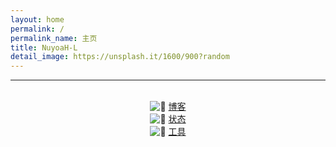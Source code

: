 ```yaml
---
layout: home
permalink: /
permalink_name: 主页
title: NuyoaH-L
detail_image: https://unsplash.it/1600/900?random
---
```

<center>
 <div id="hitokoto"><script>hitokoto()</script></div>
</center>
<hr>
<div id="player"></div>
<script data-cfasync="false" src="/cdn-cgi/scripts/5c5dd728/cloudflare-static/email-decode.min.js">
</script>
<script type="text/javascript">
	var ap = new APlayer({
		container: document.getElementById('player'),
		lrcType: 3,
		autoplay: true,
		audio: [{
			name: 'Eye Water',
			artist: 'itsuwari',
			url: 'https://www.qqmc.com/up/kwlink.php?id=94237https://music.163.com/song/media/outer/url?id=1351784375.mp3',
			cover: 'https://cdn.keeprising.ga/img/icon.jpghttps://p1.music.126.net/XSOnbQelZb4qtcdhTKPafQ==/109951163924980512.jpg?imageView&thumbnail=360y360&quality=75&tostatic=0',
			theme: '#eeeeee'
		}]
	});
	ap.init();
</script>
<br>
<center>
<div class="link-chip">
 <img alt="🌚" src="https://q1.qlogo.cn/g?b=qq&nk=1634297622&s=640" class="link-chip-icon">
 <a title="🌚" target="_blank" class="link-chip-title" href="https://blog.nuyoah-l.ga/">博客</a>
</div>
<div class="link-chip">
 <img alt="🌚" src="https://status.nuyoah-l.ga/favicon.ico" class="link-chip-icon">
 <a title="🌚" target="_blank" class="link-chip-title" href="https://status.nuyoah-l.ga/">状态</a>
</div>
<div class="link-chip">
 <img alt="🌚" src="https://tools.nuyoah-l.ga/favicon.ico" class="link-chip-icon">
 <a title="🌚" target="_blank" class="link-chip-title" href="https://tools.nuyoah-l.ga/">工具</a>
</div>
</center>
